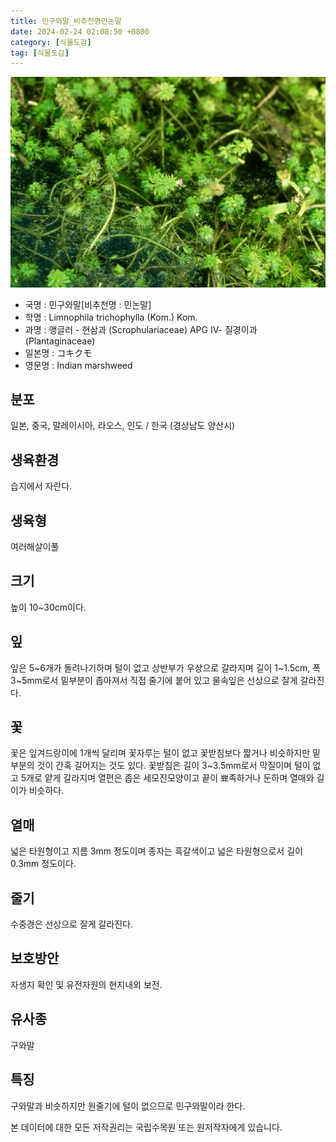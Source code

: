 ```yaml
---
title: 민구와말_비추천명민논말
date: 2024-02-24 02:08:50 +0800
category: [식물도감]
tag: [식물도감]
---
```




![민구와말[비추천명 : 민논말]](/assets/img/fileUpload/plants/basic/Scrophulariaceae/Limnophila/16049/1_th2.JPG)
- 국명 : 민구와말[비추천명 : 민논말]
- 학명 : Limnophila trichophylla (Kom.) Kom.
- 과명 : 앵글러 - 현삼과 (Scrophulariaceae) APG Ⅳ- 질경이과 (Plantaginaceae)
- 일본명 : コキクモ
- 영문명 : Indian marshweed


## 분포
일본, 중국, 말레이시아, 라오스, 인도 / 한국 (경상남도 양산시) 
## 생육환경
습지에서 자란다.
## 생육형
여러해살이풀
## 크기
높이 10~30cm이다.
## 잎
잎은 5~6개가 돌려나기하며 털이 없고 상반부가 우상으로 갈라지며 길이 1~1.5cm, 폭 3~5mm로서 밑부분이 좁아져서 직접 줄기에 붙어 있고 물속잎은 선상으로 잘게 갈라진다.
## 꽃
꽃은 잎겨드랑이에 1개씩 달리며 꽃자루는 털이 없고 꽃받침보다 짧거나 비슷하지만 밑부분의 것이 간혹 길어지는 것도 있다. 꽃받침은 길이 3~3.5mm로서 막질이며 털이 없고 5개로 얕게 갈라지며 열편은 좁은 세모진모양이고 끝이 뾰족하거나 둔하며 열매와 길이가 비슷하다.
## 열매
넓은 타원형이고 지름 3mm 정도이며 종자는 흑갈색이고 넓은 타원형으로서 길이 0.3mm 정도이다.
## 줄기
수중경은 선상으로 잘게 갈라진다.
## 보호방안
자생지 확인 및 유전자원의 현지내외 보전.
## 유사종
구와말
## 특징
구와말과 비슷하지만 원줄기에 털이 없으므로 민구와말이라 한다.






본 데이터에 대한 모든 저작권리는 국립수목원 또는 원저작자에게 있습니다.
